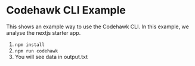 # Codehawk CLI Example

This shows an example way to use the Codehawk CLI. In this example, we analyse the nextjs starter app.

1. `npm install`
2. `npm run codehawk`
3. You will see data in output.txt